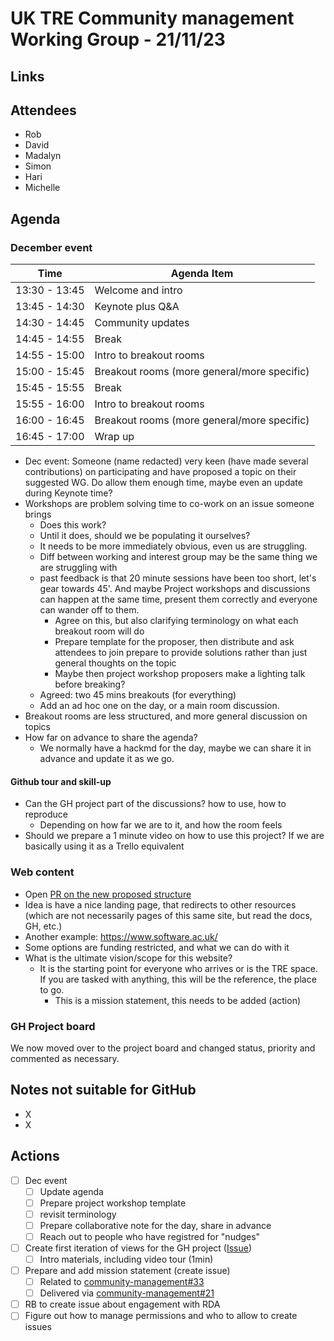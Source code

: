 # UK TRE Community management Working Group - 21/11/23

## Links


## Attendees
- Rob
- David
- Madalyn
- Simon
- Hari
- Michelle


## Agenda

### December event

| Time | Agenda Item |
| ---- | ----------- |
| 13:30 - 13:45 | Welcome and intro |
| 13:45 - 14:30 | Keynote plus Q&A  |
| 14:30 - 14:45 | Community updates |
| 14:45 - 14:55 | Break |
| 14:55 - 15:00 | Intro to breakout rooms |
| 15:00 - 15:45 | Breakout rooms (more general/more specific) |
| 15:45 - 15:55 | Break |
| 15:55 - 16:00 | Intro to breakout rooms |
| 16:00 - 16:45 | Breakout rooms (more general/more specific) |
| 16:45 - 17:00 | Wrap up |


- Dec event: Someone (name redacted) very keen (have made several contributions) on participating and have proposed a topic on their suggested WG. Do allow them enough time, maybe even an update during Keynote time?
- Workshops are problem solving time to co-work on an issue someone brings
    - Does this work?
    - Until it does, should we be populating it ourselves?
    - It needs to be more immediately obvious, even us are struggling. 
    - Diff between working and interest group may be the same thing we are struggling with
    - past feedback is that 20 minute sessions have been too short, let's gear towards 45'. And maybe Project workshops and discussions can happen at the same time, present them correctly and everyone can wander off to them.
        - Agree on this, but also clarifying terminology on what each breakout room will do
        - Prepare template for the proposer, then distribute and ask attendees to join prepare to provide solutions rather than just general thoughts on the topic
        - Maybe then project workshop proposers make a lighting talk before breaking?
    - Agreed: two 45 mins breakouts (for everything)
    - Add an ad hoc one on the day, or a main room discussion.
- Breakout rooms are less structured, and more general discussion on topics
- How far on advance to share the agenda?
    - We normally have a hackmd for the day, maybe we can share it in advance and update it as we go.

#### Github tour and skill-up
- Can the GH project part of the discussions? how to use, how to reproduce
    - Depending on how far we are to it, and how the room feels
- Should we prepare a 1 minute video on how to use this project? If we are basically using it as a Trello equivalent

### Web content
- Open [PR on the new proposed structure](https://github.com/uk-tre/website/pull/21)
- Idea is have a nice landing page, that redirects to other resources (which are not necessarily pages of this same site, but read the docs, GH, etc.)
- Another example: https://www.software.ac.uk/
- Some options are funding restricted, and what we can do with it
- What is the ultimate vision/scope for this website?
    - It is the starting point for everyone who arrives or is the TRE space. If you are tasked with anything, this will be the reference, the place to go.
        - This is a mission statement, this needs to be added (action)

### GH Project board

We now moved over to the project board and changed status, priority and commented as necessary.

## Notes not suitable for GitHub

- X
- X

## Actions
- [ ] Dec event
    - [ ] Update agenda
    - [ ] Prepare project workshop template
    - [ ] revisit terminology
    - [ ] Prepare collaborative note for the day, share in advance
    - [ ] Reach out to people who have registred for "nudges"
- [ ] Create first iteration of views for the GH project ([Issue](https://github.com/uk-tre/community-management/issues/33))
    - [ ] Intro materials, including video tour (1min)
- [ ] Prepare and add mission statement (create issue)
    - [ ] Related to [community-management#33](https://github.com/orgs/uk-tre/projects/1/views/1?pane=issue&itemId=45273037)
    - [ ] Delivered via [community-management#21](https://github.com/uk-tre/community-management/issues/21)
- [ ] RB to create issue about engagement with RDA
- [ ] Figure out how to manage permissions and who to allow to create issues
